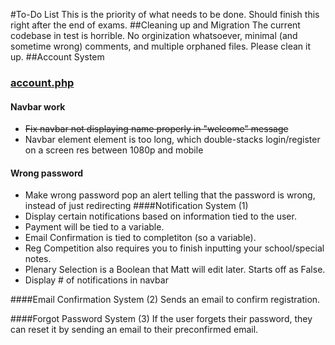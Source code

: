 #To-Do List
This is the priority of what needs to be done. Should finish this right after the end of exams.
##Cleaning up and Migration
The current codebase in test is horrible. No orginization whatsoever, minimal (and sometime wrong) comments, and multiple orphaned files. Please clean it up.
##Account System
### [account.php](http://world.ac/test/account.php)
#### Navbar work
* ~~Fix navbar not displaying name properly in "welcome" message~~
* Navbar element element is too long, which double-stacks login/register on a screen res between 1080p and mobile
#### Wrong password
* Make wrong password pop an alert telling that the password is wrong, instead of just redirecting
####Notification System (1)
* Display certain notifications based on information tied to the user.
* Payment will be tied to a variable.
* Email Confirmation is tied to completiton (so a variable).
* Reg Competition also requires you to finish inputting your school/special notes.
* Plenary Selection is a Boolean that Matt will edit later. Starts off as False.
* Display # of notifications in navbar

####Email Confirmation System (2)
Sends an email to confirm registration.

####Forgot Password System (3)
If the user forgets their password, they can reset it by sending an email to their preconfirmed email.
